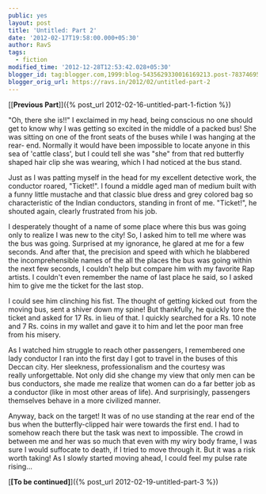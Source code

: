 ```yaml
---
public: yes
layout: post
title: 'Untitled: Part 2'
date: '2012-02-17T19:58:00.000+05:30'
author: RavS
tags:
  - fiction
modified_time: '2012-12-28T12:53:42.028+05:30'
blogger_id: tag:blogger.com,1999:blog-5435629330016169213.post-7837469530999356904
blogger_orig_url: https://ravs.in/2012/02/untitled-part-2
---
```


[\[**Previous Part**\]]({% post_url 2012-02-16-untitled-part-1-fiction %})

"Oh, there she is!!" I exclaimed in my head, being conscious no one should get to know why I was getting so excited in the middle of a packed bus! She was sitting on one of the front seats of the buses while I was hanging at the rear- end. Normally it would have been impossible to locate anyone in this sea of 'cattle class', but I could tell she was "she" from that red butterfly shaped hair clip she was wearing, which I had noticed at the bus stand.

Just as I was patting myself in the head for my excellent detective work, the conductor roared, "Ticket!". I found a middle aged man of medium built with a funny little mustache and that classic blue dress and grey colored bag so characteristic of the Indian conductors, standing in front of me. "Ticket!", he shouted again, clearly frustrated from his job.

I desperately thought of a name of some place where this bus was going only to realize I was new to the city! So, I asked him to tell me where was the bus was going. Surprised at my ignorance, he glared at me for a few seconds. And after that, the precision and speed with which he blabbered the incomprehensible names of the all the places the bus was going within the next few seconds, I couldn't help but compare him with my favorite Rap artists. I couldn't even remember the name of last place he said, so I asked him to give me the ticket for the last stop.

I could see him clinching his fist. The thought of getting kicked out  from the moving bus, sent a shiver down my spine! But thankfully, he quickly tore the ticket and asked for 17 Rs. in lieu of that. I quickly searched for a Rs. 10 note and 7 Rs. coins in my wallet and gave it to him and let the poor man free from his misery.

As I watched him struggle to reach other passengers, I remembered one lady conductor I ran into the first day I got to travel in the buses of this Deccan city. Her sleekness, professionalism and the courtesy was really unforgettable. Not only did she change my view that only men can be bus conductors, she made me realize that women can do a far better job as a conductor (like in most other areas of life). And surprisingly, passengers themselves behave in a more civilized manner.

Anyway, back on the target! It was of no use standing at the rear end of the bus when the butterfly-clipped hair were towards the first end. I had to somehow reach there but the task was next to impossible. The crowd in between me and her was so much that even with my wiry body frame, I was sure I would suffocate to death, if I tried to move through it. But it was a risk worth taking! As I slowly started moving ahead, I could feel my pulse rate rising...

[**\[To be continued\]**]({% post_url 2012-02-19-untitled-part-3 %})
